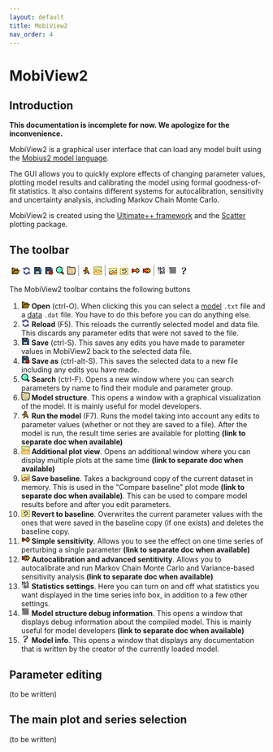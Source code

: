 ```yaml
---
layout: default
title: MobiView2
nav_order: 4
---
```


# MobiView2

## Introduction

**This documentation is incomplete for now. We apologize for the inconvenience.**

MobiView2 is a graphical user interface that can load any model built using the [Mobius2 model language](../mobius2docs/language.html).

The GUI allows you to quickly explore effects of changing parameter values, plotting model results and calibrating the model using formal goodness-of-fit statistics. It also contains different systems for autocalibration, sensitivity and uncertainty analysis, including Markov Chain Monte Carlo.

MobiView2 is created using the [Ultimate++ framework](https://www.ultimatepp.org/) and the [Scatter](https://github.com/anboto/Scatter) plotting package.

## The toolbar

![The toolbar](../img/toolbar.png)

The MobiView2 toolbar contains the following buttons
1. ![Open](../img/toolbar/Open.png) **Open** (ctrl-O). When clicking this you can select a [model](../mobius2docs/language.html) `.txt` file and a [data](../datafiledocs/datafiles.html) `.dat` file. You have to do this before you can do anything else.
2. ![Reload](../img/toolbar/ReLoad.png) **Reload** (F5). This reloads the currently selected model and data file. This discards any parameter edits that were not saved to the file.
3. ![Save](../img/toolbar/Save.png) **Save** (ctrl-S). This saves any edits you have made to parameter values in MobiView2 back to the selected data file.
4. ![Save as](../img/toolbar/SaveAs.png) **Save as** (ctrl-alt-S). This saves the selected data to a new file including any edits you have made.
5. ![Search](../img/toolbar/Search.png) **Search** (ctrl-F). Opens a new window where you can search parameters by name to find their module and parameter group.
6. ![Model structure](../img/toolbar/ViewReaches.png) **Model structure**. This opens a window with a graphical visualization of the model. It is mainly useful for model developers.
7. ![Run](../img/toolbar/Run.png) **Run the model** (F7). Runs the model taking into account any edits to parameter values (whether or not they are saved to a file). After the model is run, the result time series are available for plotting **(link to separate doc when available)**
8. ![Additional plots](../img/toolbar/ViewMorePlots.png) **Additional plot view**. Opens an additional window where you can display multiple plots at the same time **(link to separate doc when available)**
9. ![Save baseline](../img/toolbar/SaveBaseline.png) **Save baseline**. Takes a background copy of the current dataset in memory. This is used in the "Compare baseline" plot mode **(link to separate doc when available)**. This can be used to compare model results before and after you edit parameters.
10. ![Revert baseline](../img/toolbar/RevertBaseline.png) **Revert to baseline**. Overwrites the current parameter values with the ones that were saved in the baseline copy (if one exists) and deletes the baseline copy.
11. ![Sensitivity](../img/toolbar/Perturb.png) **Simple sensitivity**. Allows you to see the effect on one time series of perturbing a single parameter **(link to separate doc when available)**
12. ![Autocalibration](../img/toolbar/Optimize.png) **Autocalibration and advanced sentitivity**. Allows you to autocalibrate and run Markov Chain Monte Carlo and Variance-based sensitivity analysis **(link to separate doc when available)**
13. ![Statistics settings](../img/toolbar/StatSettings.png) **Statistics settings**. Here you can turn on and off what statistics you want displayed in the time series info box, in addition to a few other settings.
14. ![Model code](../img/toolbar/BatchStructure.png) **Model structure debug information**. This opens a window that displays debug information about the compiled model. This is mainly useful for model developers **(link to separate doc when available)**
15. ![Model info](../img/toolbar/Info.png) **Model info**. This opens a window that displays any documentation that is written by the creator of the currently loaded model.

## Parameter editing

(to be written)

## The main plot and series selection

(to be written)